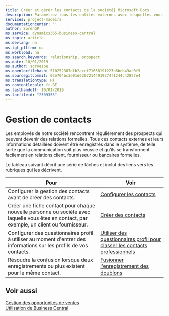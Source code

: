 ```yaml
---
title: Créer et gérer les contacts de la société| Microsoft Docs
description: Paramétrez tous les entités externes avec lesquelles vous avez une relation d'affaires (par exemple les prospects, les clients, les fournisseurs, et les consultants) comme contacts.
services: project-madeira
documentationcenter: ''
author: SorenGP
ms.service: dynamics365-business-central
ms.topic: article
ms.devlang: na
ms.tgt_pltfrm: na
ms.workload: na
ms.search.keywords: relationship, prospect
ms.date: 10/01/2019
ms.author: sgroespe
ms.openlocfilehash: 510252387dfb2acef7163819f223b6bcb49ac0f9
ms.sourcegitcommit: 02e704bc3e01d62072144919774f1244c42827e4
ms.translationtype: HT
ms.contentlocale: fr-BE
ms.lasthandoff: 10/01/2019
ms.locfileid: "2309353"
---
```

# <a name="managing-contacts"></a>Gestion de contacts
Les employés de notre société rencontrent régulièrement des prospects qui peuvent devenir des relations formelles. Tous ces contacts externes et leurs informations détaillées doivent être enregistrés dans le système, de telle sorte que la communication soit plus réussie et qu'ils se transforment facilement en relations client, fournisseur ou bancaires formelles.

Le tableau suivant décrit une série de tâches et inclut des liens vers les rubriques qui les décrivent.

| Pour | Voir |
| --- | --- |
| Configurer la gestion des contacts avant de créer des contacts. |[Configurer les contacts](marketing-setup-contacts.md) |
| Créer une fiche contact pour chaque nouvelle personne ou société avec laquelle vous êtes en contact, par exemple, un client ou fournisseur. |[Créer des contacts](marketing-create-contact-companies.md) |
|Configurer des questionnaires profil à utiliser au moment d'entrer des informations sur les profils de vos contacts.|[Utiliser des questionnaires profil pour classer les contacts professionnels](marketing-create-contact-profile-questionnaire.md)|
|Résoudre la confusion lorsque deux enregistrements ou plus existent pour le même contact.|[Fusionner l'enregistrement des doublons](sales-how-merge-duplicate-records.md)|

## <a name="see-also"></a>Voir aussi
[Gestion des opportunités de ventes](marketing-manage-sales-opportunities.md)  
[Utilisation de Business Central](ui-work-product.md)  

